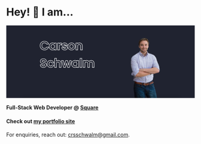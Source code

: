 # Hey! :wave: I am...

![Banner for crsschwalm](https://github.com/crsschwalm/crsschwalm/raw/master/assets/portfolio.png)

**Full-Stack Web Developer @ [Square](https://squareup.com/)**

#### Check out [my portfolio site](https://crsschwalm.github.io)

For enquiries, reach out: [crsschwalm@gmail.com](mailto:crsschwalm@gmail.com).
